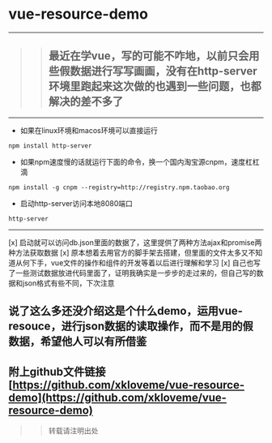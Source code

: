 # vue-resource-demo
---------
>> ## 最近在学vue，写的可能不咋地，以前只会用些假数据进行写写画画，没有在http-server环境里跑起来这次做的也遇到一些问题，也都解决的差不多了
*****
- 如果在linux环境和macos环境可以直接运行
```
npm install http-server
```
- 如果npm速度慢的话就运行下面的命令，换一个国内淘宝源cnpm，速度杠杠滴
```
npm install -g cnpm --registry=http://registry.npm.taobao.org
```
- 启动http-server访问本地8080端口
```
http-server
```
****
[x] 启动就可以访问db.json里面的数据了，这里提供了两种方法ajax和promise两种方法获取数据
[x] 原本想着去用官方的脚手架去搭建，但里面的文件太多又不知道从何下手，vue文件的操作和组件的开发等着以后进行理解和学习
[x] 自己也写了一些测试数据放进代码里面了，证明我确实是一步步的走过来的，但自己写的数据和json格式有些不同，下次注意
## 说了这么多还没介绍这是个什么demo，运用vue-resouce，进行json数据的读取操作，而不是用的假数据，希望他人可以有所借鉴
## 附上github文件链接[https://github.com/xkloveme/vue-resource-demo](https://github.com/xkloveme/vue-resource-demo)
>> 转载请注明出处
